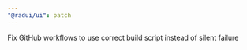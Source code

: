 ```yaml
---
"@radui/ui": patch
---
```


Fix GitHub workflows to use correct build script instead of silent failure
